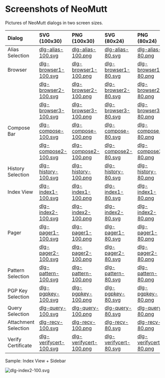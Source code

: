 # Screenshots of NeoMutt

Pictures of NeoMutt dialogs in two screen sizes.

| Dialog               | SVG (100x30)                                     | PNG (100x30)                                     | SVG (80x24)                                    | PNG (80x24)                                    |
| :------------------- | :----------------------------------------------- | :----------------------------------------------- | :--------------------------------------------- | :--------------------------------------------- |
| Alias Selection      | [dlg-alias-100.svg](https://github.com/neomutt/gfx/raw/main/screenshots/screenshot/dlg-alias-100.svg)           | [dlg-alias-100.png](https://github.com/neomutt/gfx/raw/main/screenshots/screenshot/dlg-alias-100.png)           | [dlg-alias-80.svg](https://github.com/neomutt/gfx/raw/main/screenshots/screenshot/dlg-alias-80.svg)           | [dlg-alias-80.png](https://github.com/neomutt/gfx/raw/main/screenshots/screenshot/dlg-alias-80.png)           |
| Browser              | [dlg-browser1-100.svg](https://github.com/neomutt/gfx/raw/main/screenshots/screenshot/dlg-browser1-100.svg)     | [dlg-browser1-100.png](https://github.com/neomutt/gfx/raw/main/screenshots/screenshot/dlg-browser1-100.png)     | [dlg-browser1-80.svg](https://github.com/neomutt/gfx/raw/main/screenshots/screenshot/dlg-browser1-80.svg)     | [dlg-browser1-80.png](https://github.com/neomutt/gfx/raw/main/screenshots/screenshot/dlg-browser1-80.png)     |
|                      | [dlg-browser2-100.svg](https://github.com/neomutt/gfx/raw/main/screenshots/screenshot/dlg-browser2-100.svg)     | [dlg-browser2-100.png](https://github.com/neomutt/gfx/raw/main/screenshots/screenshot/dlg-browser2-100.png)     | [dlg-browser2-80.svg](https://github.com/neomutt/gfx/raw/main/screenshots/screenshot/dlg-browser2-80.svg)     | [dlg-browser2-80.png](https://github.com/neomutt/gfx/raw/main/screenshots/screenshot/dlg-browser2-80.png)     |
|                      | [dlg-browser3-100.svg](https://github.com/neomutt/gfx/raw/main/screenshots/screenshot/dlg-browser3-100.svg)     | [dlg-browser3-100.png](https://github.com/neomutt/gfx/raw/main/screenshots/screenshot/dlg-browser3-100.png)     | [dlg-browser3-80.svg](https://github.com/neomutt/gfx/raw/main/screenshots/screenshot/dlg-browser3-80.svg)     | [dlg-browser3-80.png](https://github.com/neomutt/gfx/raw/main/screenshots/screenshot/dlg-browser3-80.png)     |
| Compose Bar          | [dlg-compose-100.svg](https://github.com/neomutt/gfx/raw/main/screenshots/screenshot/dlg-compose-100.svg)       | [dlg-compose-100.png](https://github.com/neomutt/gfx/raw/main/screenshots/screenshot/dlg-compose-100.png)       | [dlg-compose-80.svg](https://github.com/neomutt/gfx/raw/main/screenshots/screenshot/dlg-compose-80.svg)       | [dlg-compose-80.png](https://github.com/neomutt/gfx/raw/main/screenshots/screenshot/dlg-compose-80.png)       |
|                      | [dlg-compose2-100.svg](https://github.com/neomutt/gfx/raw/main/screenshots/screenshot/dlg-compose2-100.svg)     | [dlg-compose2-100.png](https://github.com/neomutt/gfx/raw/main/screenshots/screenshot/dlg-compose2-100.png)     | [dlg-compose2-80.svg](https://github.com/neomutt/gfx/raw/main/screenshots/screenshot/dlg-compose2-80.svg)     | [dlg-compose2-80.png](https://github.com/neomutt/gfx/raw/main/screenshots/screenshot/dlg-compose2-80.png)     |
| History Selection    | [dlg-history-100.svg](https://github.com/neomutt/gfx/raw/main/screenshots/screenshot/dlg-history-100.svg)       | [dlg-history-100.png](https://github.com/neomutt/gfx/raw/main/screenshots/screenshot/dlg-history-100.png)       | [dlg-history-80.svg](https://github.com/neomutt/gfx/raw/main/screenshots/screenshot/dlg-history-80.svg)       | [dlg-history-80.png](https://github.com/neomutt/gfx/raw/main/screenshots/screenshot/dlg-history-80.png)       |
| Index View           | [dlg-index1-100.svg](https://github.com/neomutt/gfx/raw/main/screenshots/screenshot/dlg-index1-100.svg)         | [dlg-index1-100.png](https://github.com/neomutt/gfx/raw/main/screenshots/screenshot/dlg-index1-100.png)         | [dlg-index1-80.svg](https://github.com/neomutt/gfx/raw/main/screenshots/screenshot/dlg-index1-80.svg)         | [dlg-index1-80.png](https://github.com/neomutt/gfx/raw/main/screenshots/screenshot/dlg-index1-80.png)         |
|                      | [dlg-index2-100.svg](https://github.com/neomutt/gfx/raw/main/screenshots/screenshot/dlg-index2-100.svg)         | [dlg-index2-100.png](https://github.com/neomutt/gfx/raw/main/screenshots/screenshot/dlg-index2-100.png)         | [dlg-index2-80.svg](https://github.com/neomutt/gfx/raw/main/screenshots/screenshot/dlg-index2-80.svg)         | [dlg-index2-80.png](https://github.com/neomutt/gfx/raw/main/screenshots/screenshot/dlg-index2-80.png)         |
| Pager                | [dlg-pager1-100.svg](https://github.com/neomutt/gfx/raw/main/screenshots/screenshot/dlg-pager1-100.svg)         | [dlg-pager1-100.png](https://github.com/neomutt/gfx/raw/main/screenshots/screenshot/dlg-pager1-100.png)         | [dlg-pager1-80.svg](https://github.com/neomutt/gfx/raw/main/screenshots/screenshot/dlg-pager1-80.svg)         | [dlg-pager1-80.png](https://github.com/neomutt/gfx/raw/main/screenshots/screenshot/dlg-pager1-80.png)         |
|                      | [dlg-pager2-100.svg](https://github.com/neomutt/gfx/raw/main/screenshots/screenshot/dlg-pager2-100.svg)         | [dlg-pager2-100.png](https://github.com/neomutt/gfx/raw/main/screenshots/screenshot/dlg-pager2-100.png)         | [dlg-pager2-80.svg](https://github.com/neomutt/gfx/raw/main/screenshots/screenshot/dlg-pager2-80.svg)         | [dlg-pager2-80.png](https://github.com/neomutt/gfx/raw/main/screenshots/screenshot/dlg-pager2-80.png)         |
| Pattern Selection    | [dlg-pattern-100.svg](https://github.com/neomutt/gfx/raw/main/screenshots/screenshot/dlg-pattern-100.svg)       | [dlg-pattern-100.png](https://github.com/neomutt/gfx/raw/main/screenshots/screenshot/dlg-pattern-100.png)       | [dlg-pattern-80.svg](https://github.com/neomutt/gfx/raw/main/screenshots/screenshot/dlg-pattern-80.svg)       | [dlg-pattern-80.png](https://github.com/neomutt/gfx/raw/main/screenshots/screenshot/dlg-pattern-80.png)       |
| PGP Key Selection    | [dlg-pgpkey-100.svg](https://github.com/neomutt/gfx/raw/main/screenshots/screenshot/dlg-pgpkey-100.svg)         | [dlg-pgpkey-100.png](https://github.com/neomutt/gfx/raw/main/screenshots/screenshot/dlg-pgpkey-100.png)         | [dlg-pgpkey-80.svg](https://github.com/neomutt/gfx/raw/main/screenshots/screenshot/dlg-pgpkey-80.svg)         | [dlg-pgpkey-80.png](https://github.com/neomutt/gfx/raw/main/screenshots/screenshot/dlg-pgpkey-80.png)         |
| Query Selection      | [dlg-query-100.svg](https://github.com/neomutt/gfx/raw/main/screenshots/screenshot/dlg-query-100.svg)           | [dlg-query-100.png](https://github.com/neomutt/gfx/raw/main/screenshots/screenshot/dlg-query-100.png)           | [dlg-query-80.svg](https://github.com/neomutt/gfx/raw/main/screenshots/screenshot/dlg-query-80.svg)           | [dlg-query-80.png](https://github.com/neomutt/gfx/raw/main/screenshots/screenshot/dlg-query-80.png)           |
| Attachment Selection | [dlg-recv-100.svg](https://github.com/neomutt/gfx/raw/main/screenshots/screenshot/dlg-recv-100.svg)             | [dlg-recv-100.png](https://github.com/neomutt/gfx/raw/main/screenshots/screenshot/dlg-recv-100.png)             | [dlg-recv-80.svg](https://github.com/neomutt/gfx/raw/main/screenshots/screenshot/dlg-recv-80.svg)             | [dlg-recv-80.png](https://github.com/neomutt/gfx/raw/main/screenshots/screenshot/dlg-recv-80.png)             |
| Verify Certificate   | [dlg-verifycert-100.svg](https://github.com/neomutt/gfx/raw/main/screenshots/screenshot/dlg-verifycert-100.svg) | [dlg-verifycert-100.png](https://github.com/neomutt/gfx/raw/main/screenshots/screenshot/dlg-verifycert-100.png) | [dlg-verifycert-80.svg](https://github.com/neomutt/gfx/raw/main/screenshots/screenshot/dlg-verifycert-80.svg) | [dlg-verifycert-80.png](https://github.com/neomutt/gfx/raw/main/screenshots/screenshot/dlg-verifycert-80.png) |

Sample: Index View + Sidebar

![dlg-index2-100.svg](https://github.com/neomutt/gfx/raw/main/screenshots/screenshot/dlg-index2-100.svg)
